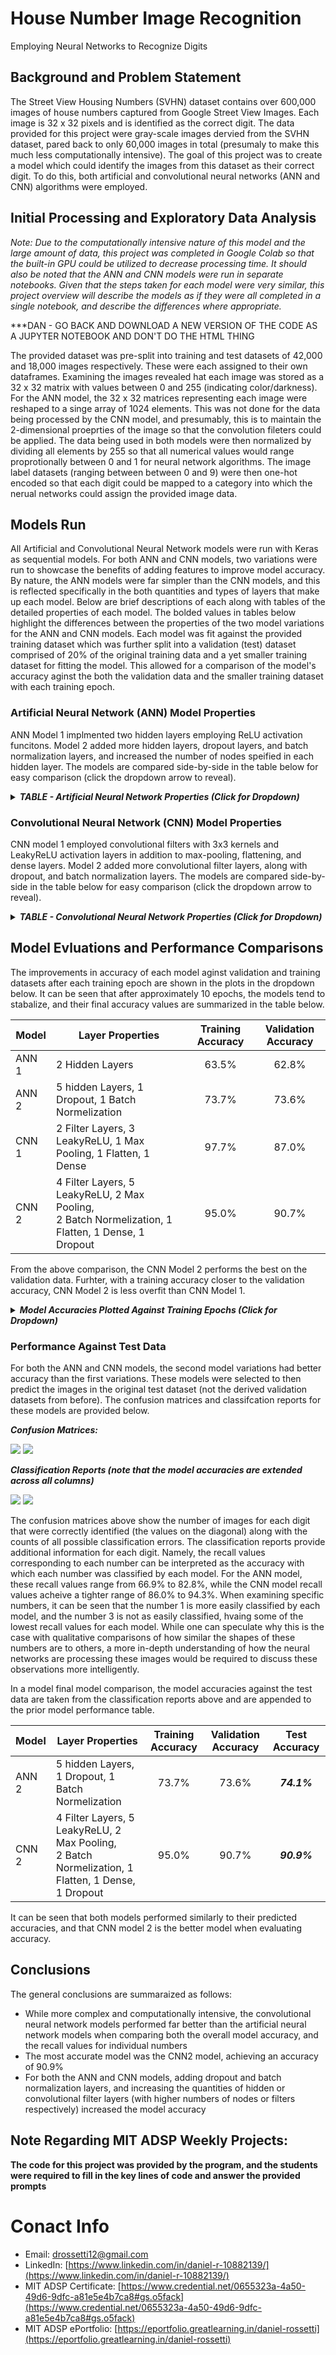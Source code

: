 # House Number Image Recognition
Employing Neural Networks to Recognize Digits

## Background and Problem Statement
The Street View Housing Numbers (SVHN) dataset contains over 600,000 images of house numbers captured from Google Street View Images.  Each image is 32 x 32 pixels and is identified as the correct digit.  The data provided for this project were gray-scale images dervied from the SVHN dataset, pared back to only 60,000 images in total (presumaly to make this much less computationally intensive).  The goal of this project was to create a model which could identify the images from this dataset as their correct digit.  To do this, both artificial and convolutional neural networks (ANN and CNN) algorithms were employed.

## Initial Processing and Exploratory Data Analysis


*Note:  Due to the computationally intensive nature of this model and the large amount of data, this project was completed in Google Colab so that the built-in GPU could be utilized to decrease processing time. It should also be noted that the ANN and CNN models were run in separate notebooks.  Given that the steps taken for each model were very similar, this project overview will describe the models as if they were all completed in a single notebook, and describe the differences where appropriate.*

***DAN - GO BACK AND DOWNLOAD A NEW VERSION OF THE CODE AS A JUPYTER NOTEBOOK AND DON'T DO THE HTML THING

The provided dataset was pre-split into training and test datasets of 42,000 and 18,000 images respectively.  These were each assigned to their own dataframes.  Examining the images revealed hat each image was stored as a 32 x 32 matrix with values between 0 and 255 (indicating color/darkness).  For the ANN model, the 32 x 32 matrices representing each image were reshaped to a singe array of 1024 elements.  This was not done for the data being processed by the CNN model, and presumably, this is to maintain the 2-dimensional proeprties of the image so that the convolution fileters could be applied.  The data being used in both models were then normalized by dividing all elements by 255 so that all numerical values would range proprotionally between 0 and 1 for neural network algorithms.  The image label datasets (ranging between between 0 and 9) were then one-hot encoded so that each digit could be mapped to a category into which the nerual networks could assign the provided image data.

## Models Run

All Artificial and Convolutional Neural Network models were run with Keras as sequential models.  For both ANN and CNN models, two variations were run to showcase the benefits of adding features to improve model accuracy.  By nature, the ANN models were far simpler than the CNN models, and this is reflected specifically in the both quantities and types of layers that make up each model.  Below are brief descriptions of each along with tables of the detailed properties of each model.  The bolded values in tables below highlight the differences between the properties of the two model variations for the ANN and CNN models.  Each model was fit against the provided training dataset which was further split into a validation (test) dataset comprised of 20% of the original training data and a yet smaller training dataset for fitting the model.  This allowed for a comparison of the model's accuracy aginst the both the validation data and the smaller training dataset with each training epoch.

### Artificial Neural Network (ANN) Model Properties
ANN Model 1 implmented two hidden layers employing ReLU activation funcitons.  Model 2 added more hidden layers, dropout layers, and batch normalization layers, and increased the number of nodes speified in each hidden layer.  The models are compared side-by-side in the table below for easy comparison (click the dropdown arrow to reveal).

<details>
  
  <summary>
    <b><i>TABLE - Artificial Neural Network Properties (Click for Dropdown)</i></b>
    </summary>
  
  <br>
  
| | Layer | **Model 1 Properties** || | Layer | **Model 2 Properties** |
| --- | --- | ---|---| --- | --- | ---|
|1| Hidden | Nodes: 64, Activation: ReLU ||1| Hidden | ***Nodes: 256***, Activation: ReLU |
|2| Hidden | Nodes: 32, Activation: ReLU ||2| Hidden | ***Nodes: 128***, Activation: ReLU |
|||||***3***| ***Dropout*** | ***Dropout Rate: 0.2*** |
|||||***4***| ***Hidden*** | ***Nodes: 64, Activation: ReLU*** |
|||||***5***| ***Hidden*** | ***Nodes: 64, Activation: ReLU*** |
|||||***6***| ***Hidden*** | ***Nodes: 32, Activation: ReLU*** |
|||||***7***| ***Batch Normalization*** | ***None Specified*** |
|3| Output | Nodes: 10, Activiation: Softmax ||8| Output | Nodes: 10, Activiation: Softmax |
| <br>|  |  || |  |  |
|-| Compile | Loss: Categorical Crossentropy<br>Optimizer: Adam, Learning Rate: 0.001<br>Metrics: Accuracy ||- | Compile | Loss: Categorical Crossentropy<br>Optimizer: Adam, ***Learning Rate: 0.0005***<br>Metrics: Accuracy |
|-| Fitting | Validation Split: 0.2<br>Batch Size: 128<br>Epochs: 20 ||- | Fitting | Validation Split: 0.2<br>Batch Size: 128<br>***Epochs: 30*** |
  </details>

### Convolutional Neural Network (CNN) Model Properties
CNN model 1 employed convolutional filters with 3x3 kernels and LeakyReLU activation layers in addition to max-pooling, flattening, and dense layers.  Model 2 added more convolutional filter layers, along with dropout, and batch normalization layers.  The models are compared side-by-side in the table below for easy comparison (click the dropdown arrow to reveal).

<details>
  
  <summary>
    <b><i>TABLE - Convolutional Neural Network Properties (Click for Dropdown)</i></b>
    </summary>
  
  <br>

| | Layer | **Model 1 Properties** || | Layer | **Model 2 Properties** |
| --- | --- | ---|---| --- | --- | ---|
|1| Convolutional | Filters: 16, Kernel Size: 3x3, Padding: Same ||1| Convolutional | Filters: 16, Kernel Size: 3x3, Padding: Same |
|2| LeakyReLU | Slope: 0.1 ||2| LeakyReLU | Slope: 0.1 |
|3| Convolutional | Filters: 32, Kernel Size: 3x3, Padding: Same ||3| Convolutional | Filters: 32, Kernel Size: 3x3, Padding: Same |
|4| LeakyReLU | Slope: 0.1 ||4| LeakyReLU | Slope: 0.1 |
|5| Max Pooling | Pool Size:  2x2 ||5| Max Pooling | Pool Size:  2x2 | 
|||||***6***| ***Batch Normalization*** | ***None Specified*** |
|||||***7***| ***Convolutional*** | ***Filters: 32, Kernel Size: 3x3, Padding: Same*** |
|||||***8***| ***LeakyReLU*** | ***Slope: 0.1*** |
|||||***9***| ***Convolutional*** | ***Filters: 64, Kernel Size: 3x3, Padding: Same*** |
|||||***10***| ***LeakyReLU*** | ***Slope: 0.1*** |
|||||***11***| ***Max Pooling*** | ***Pool Size:  2x2*** |
|||||***12***| ***Batch Normalization*** | ***None Specified*** |
|6| Flatten | None Specified ||13| Flatten | None Specified |
|7| Dense | Nodes: 32 ||14| Dense | Nodes: 32 |
|8| LeakyReLU | Slope: 0.1 ||15| LeakyReLU | Slope: 0.1 |
|||||***16***|***Dropout*** | ***Dropout Rate: 0.5***|
|9| Output | Nodes: 10, Activiation: Softmax ||17| Output | Nodes: 10, Activiation: Softmax |
| <br>|  |  || |  |  |
|-| Compile | Loss: Categorical Crossentropy<br>Optimizer: Adam, Learning Rate: 0.001<br>Metrics: Accuracy ||- | Compile | Loss: Categorical Crossentropy<br>Optimizer: Adam, Learning Rate: 0.001<br>Metrics: Accuracy |
|-| Fitting | Validation Split: 0.2<br>Batch Size: 32<br>Epochs: 20 ||- | Fitting | Validation Split: 0.2<br>***Batch Size: 128***<br>***Epochs: 30*** |
</details>

## Model Evluations and Performance Comparisons
The improvements in accuracy of each model aginst validation and training datasets after each training epoch are shown in the plots in the dropdown below.  It can be seen that after approximately 10 epochs, the models tend to stabalize, and their final accuracy values are summarized in the table below.

| Model | Layer Properties | Training Accuracy | Validation Accuracy |
| --- | --- | :-: | :-: |
| ANN 1 | 2 Hidden Layers| 63.5% | 62.8% |
| ANN 2 | 5 hidden Layers, 1 Dropout, 1 Batch Normelization | 73.7% | 73.6% |
| CNN 1 | 2 Filter Layers, 3 LeakyReLU, 1 Max Pooling, 1 Flatten, 1 Dense | 97.7% | 87.0% |
| CNN 2 | 4 Filter Layers, 5 LeakyReLU, 2 Max Pooling, <br>2 Batch Normelization, 1 Flatten, 1 Dense, 1 Dropout | 95.0% | 90.7% |

From the above comparison, the CNN Model 2 performs the best on the validation data.  Furhter, with a training accuracy closer to the validation accuracy, CNN Model 2 is less overfit than CNN Model 1.

<details>
  
  <summary>
    <b><i>Model Accuracies Plotted Against Training Epochs (Click for Dropdown)</i></b>
    </summary>
  
  <br>

  ![](SVHN_Images/ANN_Model1.png)  ![](SVHN_Images/ANN_Model2.png)
  ![](SVHN_Images/CNN_Model1.png)  ![](SVHN_Images/CNN_Model2.png)
  
</details>

### Performance Against Test Data
For both the ANN and CNN models, the second model variations had better accuracy than the first variations.  These models were selected to then predict the images in the original test dataset (not the derived validation datasets from before).  The confusion matrices and classifcation reports for these models are provided below.

***Confusion Matrices:***

![](SVHN_Images/ANN_Model2_Cnfsn_Matrix.png)  ![](SVHN_Images/CNN_Model2_Cnfsn_Matrix.png)

***Classification Reports (note that the model accuracies are extended across all columns)***

![](SVHN_Images/ANN2_Classification_Report.png)  ![](SVHN_Images/CNN2_Classification_Report.png)

The confusion matrices above show the number of images for each digit that were correctly identified (the values on the diagonal) along with the counts of all possible classification errors.  The classification reports provide additional information for each digit. Namely, the recall values corresponding to each number can be interpreted as the accuracy with which each number was classified by each model.  For the ANN model, these recall values range from 66.9% to 82.8%, while the CNN model recall values acheive a tighter range of 86.0% to 94.3%.  When examining specific numbers, it can be seen that the number 1 is more easily classified by each model, and the number 3 is not as easily classified, hvaing some of the lowest recall values for each model.  While one can speculate why this is the case with qualitative comparisons of how similar the shapes of these numbers are to others, a more in-depth understanding of how the neural networks are processing these images would be required to discuss these observations more intelligently.

In a model final model comparison, the model accuracies against the test data are taken from the classification reports above and are appended to the prior model performance table.

| Model | Layer Properties | Training Accuracy | Validation Accuracy | Test Accuracy |
| --- | --- | :-: | :-: | :-: |
| ANN 2 | 5 hidden Layers, 1 Dropout, 1 Batch Normelization | 73.7% | 73.6% | ***74.1%*** |
| CNN 2 | 4 Filter Layers, 5 LeakyReLU, 2 Max Pooling, <br>2 Batch Normelization, 1 Flatten, 1 Dense, 1 Dropout | 95.0% | 90.7% | ***90.9%*** |

It can be seen that both models performed similarly to their predicted accuracies, and that CNN model 2 is the better model when evaluating accuracy.

## Conclusions
The general conclusions are summaraized as follows:
- While more complex and computationally intensive, the convolutional neural network models performed far better than the artificial neural network models when comparing both the overall model accuracy, and the recall values for individual numbers
- The most accurate model was the CNN2 model, achieving an accuracy of 90.9%
- For both the ANN and CNN models, adding dropout and batch normalization layers, and increasing the quantities of hidden or convolutional filter layers (with higher numbers of nodes or filters respectively) increased the model accuracy

## Note Regarding MIT ADSP Weekly Projects:
**The code for this project was provided by the program, and the students were required to fill in the key lines of code and answer the provided prompts**

# Conact Info
- Email: <a href = "mailto: drossetti12@gmail.com" style="color: red">drossetti12@gmail.com</a>
- LinkedIn: [https://www.linkedin.com/in/daniel-r-10882139/](https://www.linkedin.com/in/daniel-r-10882139/)
- MIT ADSP Certificate:  [https://www.credential.net/0655323a-4a50-49d6-9dfc-a81e5e4b7ca8#gs.o5fack](https://www.credential.net/0655323a-4a50-49d6-9dfc-a81e5e4b7ca8#gs.o5fack)
- MIT ADSP ePortfolio: [https://eportfolio.greatlearning.in/daniel-rossetti](https://eportfolio.greatlearning.in/daniel-rossetti)
